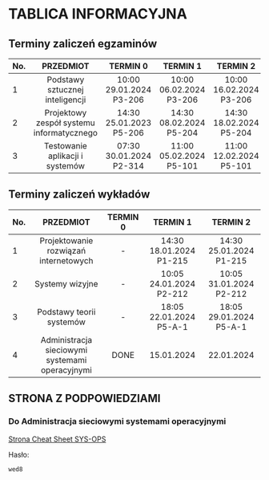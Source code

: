 # TABLICA INFORMACYJNA
## Terminy zaliczeń egzaminów
No.| PRZEDMIOT | TERMIN 0 | TERMIN 1 | TERMIN 2
---|:---:|:---:|:---:|:---:
1  |Podstawy sztucznej inteligencji| 10:00 29.01.2024 P3-206 | 10:00 06.02.2024 P3-206 | 10:00 16.02.2024 P3-206
2  |Projektowy zespół systemu informatycznego| 14:30 25.01.2023 P5-206 | 14:30 08.02.2024 P5-204 | 14:30 18.02.2024 P5-204
3  |Testowanie aplikacji i systemów| 07:30 30.01.2024 P2-314 | 11:00 05.02.2024 P5-101 | 11:00 12.02.2024 P5-101
## Terminy zaliczeń wykładów
No.| PRZEDMIOT | TERMIN 0 | TERMIN 1 | TERMIN 2
---|:---:|:---:|:---:|:---:
1  |Projektowanie rozwiązań internetowych| - | 14:30 18.01.2024 P1-215 | 14:30 25.01.2024 P1-215
2  |Systemy wizyjne| - | 10:05 24.01.2024 P2-212 | 10:05 31.01.2024 P2-212
3  |Podstawy teorii systemów| - | 18:05 22.01.2024 P5-A-1 | 18:05 29.01.2024 P5-A-1
4  |Administracja sieciowymi systemami operacyjnymi| DONE | 15.01.2024 | 22.01.2024

## STRONA Z PODPOWIEDZIAMI
### Do Administracja sieciowymi systemami operacyjnymi
[Strona Cheat Sheet SYS-OPS](https://week-end-development.github.io/WED/sys-ops.html)

Hasło:
```txt
wed8
```
